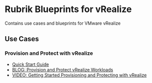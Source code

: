 # Rubrik Blueprints for vRealize
Contains use cases and blueprints for VMware vRealize

## Use Cases

### Provision and Protect with vRealize

* [Quick Start Guide](https://github.com/rubrikinc/rubrik-blueprints-for-vrealize/blob/master/Provision-and-Protect/quick-start.md)
* [BLOG: Provision and Protect vRealize Workloads](https://www.rubrik.com/blog/provision-protect-vrealize-rubrik/)
* [VIDEO: Getting Started Provisioning and Protecting with vRealize]()
